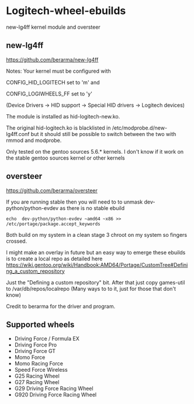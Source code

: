 # Logitech-wheel-ebuilds
new-lg4ff kernel module and oversteer 

## new-lg4ff
https://github.com/berarma/new-lg4ff

Notes:
Your kernel must be configured with 

CONFIG_HID_LOGITECH  set to 'm' and 

CONFIG_LOGIWHEELS_FF set to 'y' 

(Device Drivers -> HID support -> Special HID drivers -> Logitech devices)

The module is installed as hid-logitech-new.ko.

The original hid-logitech.ko is blacklisted in /etc/modprobe.d/new-lg4ff.conf but it should still be possible to switch between the two with rmmod and modprobe.

Only tested on the gentoo sources 5.6.* kernels. I don't know if it work on the stable gentoo sources kernel or other kernels

## oversteer
https://github.com/berarma/oversteer

If you are running stable then you will need to to unmask dev-python/python-evdev as there is no stable ebuild

```echo  dev-python/python-evdev ~amd64 ~x86 >> /etc/portage/package.accept_keywords ```

Both build on my system in a clean stage 3 chroot on my system so fingers crossed.

I might make an overlay in future but an easy way to emerge these ebuilds is to create a local repo as detailed here
https://wiki.gentoo.org/wiki/Handbook:AMD64/Portage/CustomTree#Defining_a_custom_repository

Just the "Defining a custom repository" bit.
After that just copy games-util to /var/db/repos/localrepo
(Many ways to to it, just for those that don't know)

Credit to berarma for the driver and program.

## Supported wheels
* Driving Force / Formula EX
* Driving Force Pro
* Driving Force GT
* Momo Force
* Momo Racing Force
* Speed Force Wireless
* G25 Racing Wheel
* G27 Racing Wheel
* G29 Driving Force Racing Wheel
* G920 Driving Force Racing Wheel

